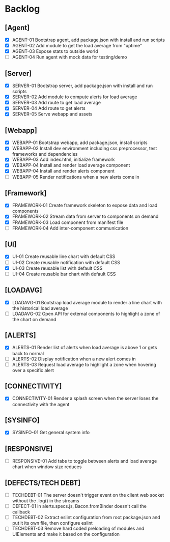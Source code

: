 # Backlog

## [Agent]
 - [X] AGENT-01 Bootstrap agent, add package.json with install and run scripts
 - [X] AGENT-02 Add module to get the load average from "uptime"
 - [X] AGENT-03 Expose stats to outside world
 - [ ] AGENT-04 Run agent with mock data for testing/demo

## [Server]
 - [X] SERVER-01 Bootstrap server, add package.json with install and run scripts
 - [X] SERVER-02 Add module to compute alerts for load average
 - [X] SERVER-03 Add route to get load average 
 - [X] SERVER-04 Add route to get alerts
 - [X] SERVER-05 Serve webapp and assets

## [Webapp]
 - [X] WEBAPP-01 Bootstrap webapp, add package.json, install scripts
 - [X] WEBAPP-02 Install dev environment including css preprocessor, test frameworks and dependencies
 - [X] WEBAPP-03 Add index.html, initialize framework
 - [X] WEBAPP-04 Install and render load average component
 - [X] WEBAPP-04 Install and render alerts component
 - [ ] WEBAPP-05 Render notifications when a new alerts come in
 
## [Framework]
 - [X] FRAMEWORK-01 Create framework skeleton to expose data and load components
 - [X] FRAMEWORK-02 Stream data from server to components on demand
 - [X] FRAMEWORK-03 Load component from manifest file
 - [ ] FRAMEWORK-04 Add inter-component communication

## [UI]
 - [X] UI-01 Create reusable line chart with default CSS
 - [ ] UI-02 Create reusable notification with default CSS
 - [X] UI-03 Create reusable list with default CSS
 - [ ] UI-04 Create reusable bar chart with default CSS

## [LOADAVG]
 - [X] LOADAVG-01 Bootstrap load average module to render a line chart with the historical load average
 - [ ] LOADAVG-02 Open API for external components to highlight a zone of the chart on demand
 
## [ALERTS]
 - [X] ALERTS-01 Render list of alerts when load average is above 1 or gets back to normal
 - [ ] ALERTS-02 Display notification when a new alert comes in
 - [ ] ALERTS-03 Request load average to highlight a zone when hovering over a specific alert
 
## [CONNECTIVITY]
 - [X] CONNECTIVITY-01 Render a splash screen when the server loses the connectivity with the agent
 
 ## [SYSINFO]
 - [X] SYSINFO-01 Get general system info
 
## [RESPONSIVE]
 - [ ] RESPONSIVE-01 Add tabs to toggle between alerts and load average chart when window size reduces
 
## [DEFECTS/TECH DEBT]
 - [ ] TECHDEBT-01 The server doesn't trigger event on the client web socket without the .log() in the streams
 - [ ] DEFECT-01 in alerts.specs.js, Bacon.fromBinder doesn't call the callback
 - [ ] TECHDEBT-02 Extract eslint configuration from root package.json and put it its own file, then configure eslint
 - [ ] TECHDEBT-03 Remove hard coded preloading of modules and UIElements and make it based on the configuration
